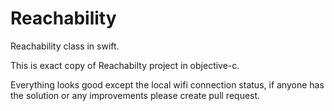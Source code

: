 # Reachability
Reachability class in swift.

This is exact copy of Reachabilty project in objective-c.

Everything looks good except the local wifi connection status, if anyone has the solution or any improvements please create pull request.

